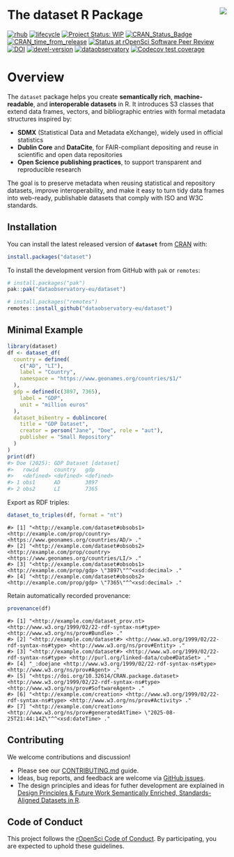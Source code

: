
<!-- README.md is generated from README.Rmd. Please edit that file -->

# The dataset R Package <a href='https://dataset.dataobservatory.eu/'><img src="man/figures/logo.png" align="right"/></a>

<!-- badges: start -->

[![rhub](https://github.com/dataobservatory-eu/dataset/actions/workflows/rhub.yaml/badge.svg)](https://github.com/dataobservatory-eu/dataset/actions/workflows/rhub.yaml)
[![lifecycle](https://lifecycle.r-lib.org/articles/figures/lifecycle-experimental.svg)](https://lifecycle.r-lib.org/articles/stages.html#experimental)
[![Project Status:
WIP](https://www.repostatus.org/badges/latest/wip.svg)](https://www.repostatus.org/#wip)
[![CRAN_Status_Badge](https://www.r-pkg.org/badges/version/dataset)](https://cran.r-project.org/package=dataset)
[![CRAN_time_from_release](https://www.r-pkg.org/badges/ago/dataset)](https://cran.r-project.org/package=dataset)
[![Status at rOpenSci Software Peer
Review](https://badges.ropensci.org/681_status.svg)](https://github.com/ropensci/software-review/issues/681)
[![DOI](https://zenodo.org/badge/DOI/10.32614/CRAN.package.dataset.svg)](https://zenodo.org/record/6950435#.YukDAXZBzIU)
[![devel-version](https://img.shields.io/badge/devel%20version-0.4.0-blue.svg)](https://github.com/dataobservatory-eu/dataset)
[![dataobservatory](https://img.shields.io/badge/ecosystem-dataobservatory.eu-3EA135.svg)](https://dataobservatory.eu/)
[![Codecov test
coverage](https://codecov.io/gh/dataobservatory-eu/dataset/graph/badge.svg)](https://app.codecov.io/gh/dataobservatory-eu/dataset/)

<!-- badges: end -->

# Overview

The `dataset` package helps you create **semantically rich**,
**machine-readable**, and **interoperable datasets** in R. It introduces
S3 classes that extend data frames, vectors, and bibliographic entries
with formal metadata structures inspired by:

- **SDMX** (Statistical Data and Metadata eXchange), widely used in
  official statistics  
- **Dublin Core** and **DataCite**, for FAIR-compliant depositing and
  reuse in scientific and open data repositories  
- **Open Science publishing practices**, to support transparent and
  reproducible research

The goal is to preserve metadata when reusing statistical and repository
datasets, improve interoperability, and make it easy to turn tidy data
frames into web-ready, publishable datasets that comply with ISO and W3C
standards.

## Installation

You can install the latest released version of **`dataset`** from
[CRAN](https://cran.r-project.org/package=dataset) with:

``` r
install.packages("dataset")
```

To install the development version from GitHub with `pak` or `remotes`:

``` r
# install.packages("pak")
pak::pak("dataobservatory-eu/dataset")

# install.packages("remotes")
remotes::install_github("dataobservatory-eu/dataset")
```

## Minimal Example

``` r
library(dataset)
df <- dataset_df(
  country = defined(
    c("AD", "LI"),
    label = "Country",
    namespace = "https://www.geonames.org/countries/$1/"
  ),
  gdp = defined(c(3897, 7365),
    label = "GDP",
    unit = "million euros"
  ),
  dataset_bibentry = dublincore(
    title = "GDP Dataset",
    creator = person("Jane", "Doe", role = "aut"),
    publisher = "Small Repository"
  )
)
print(df)
#> Doe (2025): GDP Dataset [dataset]
#>   rowid     country   gdp       
#>   <defined> <defined> <defined>
#> 1 obs1      AD        3897     
#> 2 obs2      LI        7365
```

Export as RDF triples:

<style type="text/css">
.smaller .table {
  font-size: 11px;
}
&#10;.smaller pre,
.smaller code {
  font-size: 11px;
  line-height: 1.2;
}
</style>

``` r
dataset_to_triples(df, format = "nt")
```

<div class="smaller">

    #> [1] "<http://example.com/dataset#obsobs1> <http://example.com/prop/country> <https://www.geonames.org/countries/AD/> ."
    #> [2] "<http://example.com/dataset#obsobs2> <http://example.com/prop/country> <https://www.geonames.org/countries/LI/> ."
    #> [3] "<http://example.com/dataset#obsobs1> <http://example.com/prop/gdp> \"3897\"^^<xsd:decimal> ."                     
    #> [4] "<http://example.com/dataset#obsobs2> <http://example.com/prop/gdp> \"7365\"^^<xsd:decimal> ."

</div>

Retain automatically recorded provenance:

``` r
provenance(df)
```

<div class="smaller">

    #> [1] "<http://example.com/dataset_prov.nt> <http://www.w3.org/1999/02/22-rdf-syntax-ns#type> <http://www.w3.org/ns/prov#Bundle> ."                  
    #> [2] "<http://example.com/dataset#> <http://www.w3.org/1999/02/22-rdf-syntax-ns#type> <http://www.w3.org/ns/prov#Entity> ."                         
    #> [3] "<http://example.com/dataset#> <http://www.w3.org/1999/02/22-rdf-syntax-ns#type> <http://purl.org/linked-data/cube#DataSet> ."                 
    #> [4] "_:doejane <http://www.w3.org/1999/02/22-rdf-syntax-ns#type> <http://www.w3.org/ns/prov#Agent> ."                                              
    #> [5] "<https://doi.org/10.32614/CRAN.package.dataset> <http://www.w3.org/1999/02/22-rdf-syntax-ns#type> <http://www.w3.org/ns/prov#SoftwareAgent> ."
    #> [6] "<http://example.com/creation> <http://www.w3.org/1999/02/22-rdf-syntax-ns#type> <http://www.w3.org/ns/prov#Activity> ."                       
    #> [7] "<http://example.com/creation> <http://www.w3.org/ns/prov#generatedAtTime> \"2025-08-25T21:44:14Z\"^^<xsd:dateTime> ."

</div>

## Contributing

We welcome contributions and discussion!

- Please see our
  [CONTRIBUTING.md](https://github.com/dataobservatory-eu/dataset/blob/main/CONTRIBUTING.md)
  guide.
- Ideas, bug reports, and feedback are welcome via [GitHub
  issues](https://github.com/dataobservatory-eu/dataset/issues).
- The design principles and ideas for futher development are explained
  in [Design Principles & Future Work Semantically Enriched,
  Standards-Aligned Datasets in
  R](https://dataset.dataobservatory.eu/articles/design.html).

## Code of Conduct

This project follows the [rOpenSci Code of
Conduct](https://ropensci.org/code-of-conduct/). By participating, you
are expected to uphold these guidelines.
